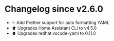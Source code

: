 # Changelog since v2.6.0
- ✨ Add Prettier support for auto formatting YAML 
- ⬆ Upgrades Home Assistant CLI to v4.5.0 
- ⬆ Upgrades redhat.vscode-yaml to 0.11.0 
